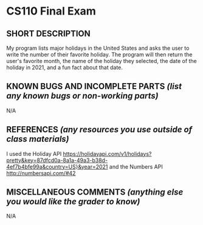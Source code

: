 # CS110 Final Exam

## SHORT DESCRIPTION 
My program lists major holidays in the United States and asks the user to write the number of their favorite holiday. The program will then return the user's favorite month, the name of the holiday they selected, the date of the holiday in 2021, and a fun fact about that date.  

## KNOWN BUGS AND INCOMPLETE PARTS *(list any known bugs or non-working parts)*
N/A

## REFERENCES *(any resources you use outside of class materials)*
I used the Holiday API <https://holidayapi.com/v1/holidays?pretty&key=87dfcd0a-8a1a-49a3-b38d-4ef7b4bfe99a&country=US}&year=2021> and the Numbers API <http://numbersapi.com/#42> 
## MISCELLANEOUS COMMENTS *(anything else you would like the grader to know)*
N/A
